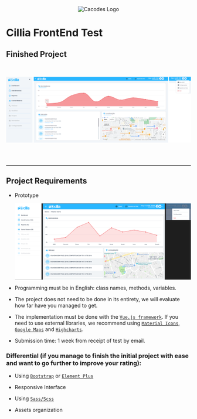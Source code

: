 <p align="center" id="project-title">
    <img width="200" src="https://cacodes.com.br/img/logo/logo.svg" align="center" alt="Cacodes Logo" />
</p>

# Cillia FrontEnd Test

## Finished Project

<br>
<p align="center" id="project-title">
    <img width="1200" src="./images/cillia_frontend_project_final.png" align="center" alt="Prototype" />
</p>
<br>
<br>

---

## Project Requirements

- Prototype
    <p align="center" id="project-title">
        <img width="1200" src="./images/cillia_frontend_prototype.png" align="center" alt="Prototype" />
    </p>

- Programming must be in English: class names, methods, variables.

- The project does not need to be done in its entirety, we will evaluate how far have you managed to get.

- The implementation must be done with the [`Vue.js framework`](https://vuejs.org/). If you need to use external libraries, we recommend using [`Material Icons`](https://fonts.google.com/icons?selected=Material+Icons), [`Google Maps`](https://developers.google.com/maps/documentation/javascript/?hl=pt-br) and [`Highcharts`](https://www.highcharts.com/demo).

- Submission time: 1 week from receipt of test by email.

### Differential (if you manage to finish the initial project with ease and want to go further to improve your rating):

- Using [`Bootstrap`](https://getbootstrap.com/) or [`Element Plus`](https://element-plus.org/)

- Responsive Interface

- Using [`Sass/Scss`](https://sass-lang.com/)

- Assets organization
